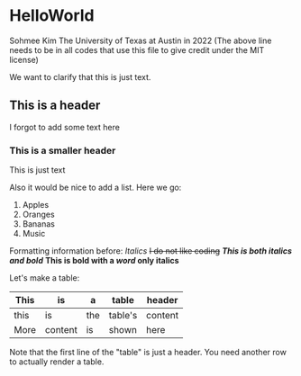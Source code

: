 # HelloWorld

Sohmee Kim The University of Texas at Austin in 2022
(The above line needs to be in all codes that use this file to give credit under the MIT license)

We want to clarify that this is just text.

## This is a header

I forgot to add some text here

### This is a smaller header

This is just text

Also it would be nice to add a list. Here we go:

1. Apples
2. Oranges
3. Bananas
4. Music

Formatting information before:
*Italics*
~~I do not like coding~~
***This is both italics and bold***
**This is bold with a _word_ only italics**

Let's make a table:

| This | is | a | table | header |
| --- | --- | --- | --- | --- |
| this | is | the | table's | content |
| More | content | is | shown | here |

Note that the first line of the "table" is just a header. You need another row to actually render a table.
